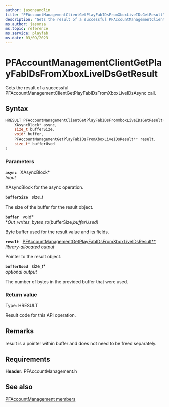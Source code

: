 ```yaml
---
author: jasonsandlin
title: "PFAccountManagementClientGetPlayFabIDsFromXboxLiveIDsGetResult"
description: "Gets the result of a successful PFAccountManagementClientGetPlayFabIDsFromXboxLiveIDsAsync call."
ms.author: jasonsa
ms.topic: reference
ms.service: playfab
ms.date: 03/09/2023
---
```


# PFAccountManagementClientGetPlayFabIDsFromXboxLiveIDsGetResult  

Gets the result of a successful PFAccountManagementClientGetPlayFabIDsFromXboxLiveIDsAsync call.  

## Syntax  
  
```cpp
HRESULT PFAccountManagementClientGetPlayFabIDsFromXboxLiveIDsGetResult(  
    XAsyncBlock* async,  
    size_t bufferSize,  
    void* buffer,  
    PFAccountManagementGetPlayFabIDsFromXboxLiveIDsResult** result,  
    size_t* bufferUsed  
)  
```  
  
### Parameters  
  
**`async`** &nbsp; XAsyncBlock*  
*_Inout_*  
  
XAsyncBlock for the async operation.  
  
**`bufferSize`** &nbsp; size_t  
  
The size of the buffer for the result object.  
  
**`buffer`** &nbsp; void*  
*_Out_writes_bytes_to_(bufferSize,*bufferUsed)*  
  
Byte buffer used for the result value and its fields.  
  
**`result`** &nbsp; [PFAccountManagementGetPlayFabIDsFromXboxLiveIDsResult**](../../pfaccountmanagementtypes/structs/pfaccountmanagementgetplayfabidsfromxboxliveidsresult.md)  
*library-allocated output*  
  
Pointer to the result object.  
  
**`bufferUsed`** &nbsp; size_t*  
*optional output*  
  
The number of bytes in the provided buffer that were used.  
  
  
### Return value
Type: HRESULT
  
Result code for this API operation.
  
## Remarks  
  
result is a pointer within buffer and does not need to be freed separately.
  
## Requirements  
  
**Header:** PFAccountManagement.h
  
## See also  
[PFAccountManagement members](../pfaccountmanagement_members.md)  

  
  
